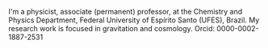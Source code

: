 I'm a physicist, associate (permanent) professor, at the Chemistry and Physics Department, Federal University of Espírito Santo (UFES), Brazil.
My research work is focused in gravitation and cosmology.
Orcid: 0000-0002-1887-2531


